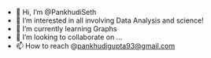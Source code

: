 - 👋 Hi, I’m @PankhudiSeth
- 👀 I’m interested in all involving Data Analysis and science!
- 🌱 I’m currently learning Graphs
- 💞️ I’m looking to collaborate on ...
- 📫 How to reach @pankhudigupta93@gmail.com

<!---
PankhudiSeth/PankhudiSeth is a ✨ special ✨ repository because its `README.md` (this file) appears on your GitHub profile.
You can click the Preview link to take a look at your changes.
--->
